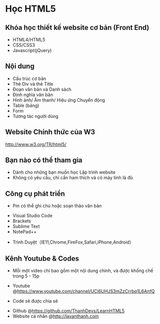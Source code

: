 Học HTML5
=========

## Khóa học thiết kế website cơ bản (Front End)

* HTML4/HTML5
* CSS/CSS3
* Javascript(jQuery)

## Nội dung

* Cấu trúc cơ bản
* Thẻ Div và thẻ Title
* Đoạn văn bản và Danh sách
* Định nghĩa văn bản
* Hình ảnh/ Âm thanh/ Hiệu ứng Chuyển động
* Table (bảng)
* Form 
* Tương tác người dùng

## Website Chính thức của W3

http://www.w3.org/TR/html5/

## Bạn nào có thể tham gia

* Dành cho những bạn muốn học Lập trình website
* Không có yêu cầu, chỉ cần ham thích và có máy tính là đủ

## Công cụ phát triển

* Pm có thể ghi chú hoặc soạn thảo văn bản
 - Visual Studio Code
 - Brackets
 - Sublime Text
 - NotePad++ 
 
* Trình Duyệt（IE11,Chrome,FireFox,Safari,iPhone,Android）

## Kênh Youtube & Codes

* Mỗi một video chỉ bao gồm một nội dung chính, và được khống chế trong 5 - 15p 
 - Youtube 
	@https://www.youtube.com/channel/UCj6UHJS3mZzCrrbq1L6AnfQ
* Code sẽ được chia sẻ
 - Github
	@https://github.com/ThanhDevs/LearnHTML5
 - Website cá nhân
	@http://lavanthanh.com

